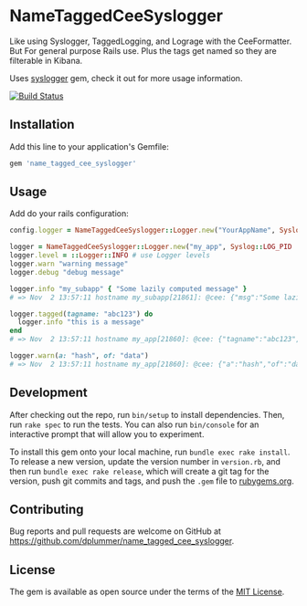 # NameTaggedCeeSyslogger

Like using Syslogger, TaggedLogging, and Lograge with the CeeFormatter. But For
general purpose Rails use. Plus the tags get named so they are filterable in
Kibana.

Uses [syslogger](https://github.com/crohr/syslogger) gem, check it out for more
usage information.

[![Build
Status](https://travis-ci.org/dplummer/name_tagged_cee_syslogger.svg)](https://travis-ci.org/dplummer/name_tagged_cee_syslogger)

## Installation

Add this line to your application's Gemfile:

```ruby
gem 'name_tagged_cee_syslogger'
```

## Usage

Add do your rails configuration:

```ruby
config.logger = NameTaggedCeeSyslogger::Logger.new("YourAppName", Syslog::LOG_PID, Syslog::LOG_LOCAL7)
```

```ruby
logger = NameTaggedCeeSyslogger::Logger.new("my_app", Syslog::LOG_PID | Syslog::LOG_CONS, Syslog::LOG_LOCAL0)
logger.level = ::Logger::INFO # use Logger levels
logger.warn "warning message"
logger.debug "debug message"

logger.info "my_subapp" { "Some lazily computed message" }
# => Nov  2 13:57:11 hostname my_subapp[21861]: @cee: {"msg":"Some lazily computed message","severity":"INFO"}

logger.tagged(tagname: "abc123") do
  logger.info "this is a message"
end
# => Nov  2 13:57:11 hostname my_app[21860]: @cee: {"tagname":"abc123","msg":"this is a message","severity":"INFO"}

logger.warn(a: "hash", of: "data")
# => Nov  2 13:57:11 hostname my_app[21860]: @cee: {"a":"hash","of":"data","severity":"WARN"}
```


## Development

After checking out the repo, run `bin/setup` to install dependencies. Then, run
`rake spec` to run the tests. You can also run `bin/console` for an interactive
prompt that will allow you to experiment.

To install this gem onto your local machine, run `bundle exec rake install`. To
release a new version, update the version number in `version.rb`, and then run
`bundle exec rake release`, which will create a git tag for the version, push
git commits and tags, and push the `.gem` file to
[rubygems.org](https://rubygems.org).

## Contributing

Bug reports and pull requests are welcome on GitHub at
https://github.com/dplummer/name_tagged_cee_syslogger.

## License

The gem is available as open source under the terms of the [MIT License](http://opensource.org/licenses/MIT).

